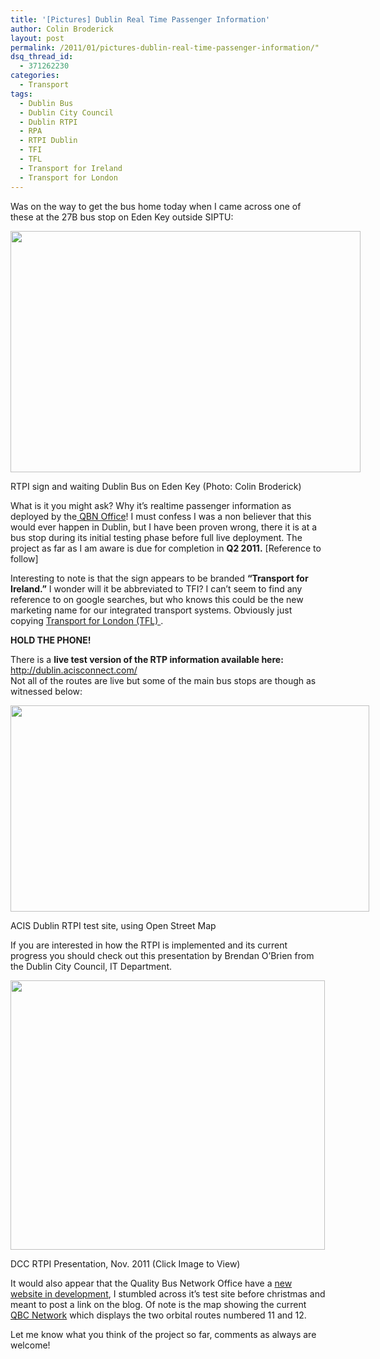 ```yaml
---
title: '[Pictures] Dublin Real Time Passenger Information'
author: Colin Broderick
layout: post
permalink: /2011/01/pictures-dublin-real-time-passenger-information/"
dsq_thread_id:
  - 371262230
categories:
  - Transport
tags:
  - Dublin Bus
  - Dublin City Council
  - Dublin RTPI
  - RPA
  - RTPI Dublin
  - TFI
  - TFL
  - Transport for Ireland
  - Transport for London
---
```

Was on the way to get the bus home today when I came across one of these at the 27B bus stop on Eden Key outside SIPTU:

<div id="attachment_1291" class="wp-caption aligncenter" style="width: 570px">
  <a href="{{site.baseurl}}/wp-content/uploads/2011/01/DublinBusRTPI.jpg"><img class="size-full wp-image-1291  " title="Dublin Bus at RTPI Sign" src="{{site.baseurl}}/wp-content/uploads/2011/01/DublinBusRTPI.jpg" alt="" width="560" height="386" /></a><p class="wp-caption-text">
    RTPI sign and waiting Dublin Bus on Eden Key (Photo: Colin Broderick)
  </p>
</div>

What is it you might ask? Why it&#8217;s realtime passenger information as deployed by the[ QBN Office][1]! I must confess I was a non believer that this would ever happen in Dublin, but I have been proven wrong, there it is at a bus stop during its initial testing phase before full live deployment. The project as far as I am aware is due for completion in **Q2 2011.** [Reference to follow]

Interesting to note is that the sign appears to be branded **&#8220;Transport for Ireland.&#8221;** I wonder will it be abbreviated to TFI? I can&#8217;t seem to find any reference to on google searches, but who knows this could be the new marketing name for our integrated transport systems. Obviously just copying [ Transport for London (TFL) ][2].

**HOLD THE PHONE!**

There is a **live test version of the RTP information available here:** <http://dublin.acisconnect.com/>  
Not all of the routes are live but some of the main bus stops are though as witnessed below:

<div id="attachment_1290" class="wp-caption aligncenter" style="width: 584px">
  <a href="{{site.baseurl}}/wp-content/uploads/2011/01/RTPI_TEST_SITE.jpg"><img class="size-large wp-image-1290  " title="RTPI_TEST_SITE" src="{{site.baseurl}}/wp-content/uploads/2011/01/RTPI_TEST_SITE-1024x588.jpg" alt="" width="574" height="330" /></a><p class="wp-caption-text">
    ACIS Dublin RTPI test site, using Open Street Map
  </p>
</div>

If you are interested in how the RTPI is implemented and its current progress you should check out this presentation by Brendan O&#8217;Brien from the Dublin City Council, IT Department.

<div id="attachment_1289" class="wp-caption aligncenter" style="width: 513px">
  <a href="http://www.smartertravel.ie/download/1/Real%20Time%20Passenger%20information.pdf"><img class="size-full wp-image-1289  " title="DCC_RTPI_Presentation" src="{{site.baseurl}}/wp-content/uploads/2011/01/DCC_RTPI_Presentation.jpg" alt="" width="503" height="431" /></a><p class="wp-caption-text">
    DCC RTPI Presentation, Nov. 2011 (Click Image to View)
  </p>
</div>

It would also appear that the Quality Bus Network Office have a [new website in development][3], I stumbled across it&#8217;s test site before christmas and meant to post a link on the blog. Of note is the map showing the current [QBC Network][4] which displays the two orbital routes numbered 11 and 12.

Let me know what you think of the project so far, comments as always are welcome!



 [1]: http://www.dublincity.ie/roadsandtraffic/qbnprojectoffice/Pages/QBNProjectOffice.aspx
 [2]: http://www.tfl.gov.uk/
 [3]: http://www.matrixinternet.ie/test/qbn/index.htm
 [4]: http://www.matrixinternet.ie/test/qbn/qbcnetwork_map.htm